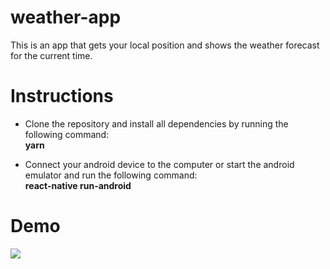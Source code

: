 # weather-app

This is an app that gets your local position and shows the weather forecast for the current time.

# Instructions

* Clone the repository and install all dependencies by running the following command:<br>
  <strong>yarn</strong>
  
* Connect your android device to the computer or start the android emulator and run the following command:<br>
  <strong>react-native run-android</strong>
  
# Demo

<img src="https://raw.githubusercontent.com/pedropjr/weather-app/master/weather-app.png" />
